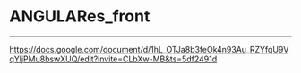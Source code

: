 # ANGULARes_front
----------------------------------------------------------------------------------------------------------------------------------------------

https://docs.google.com/document/d/1hL_OTJa8b3feOk4n93Au_RZYfqU9VqYljPMu8bswXUQ/edit?invite=CLbXw-MB&ts=5df2491d
